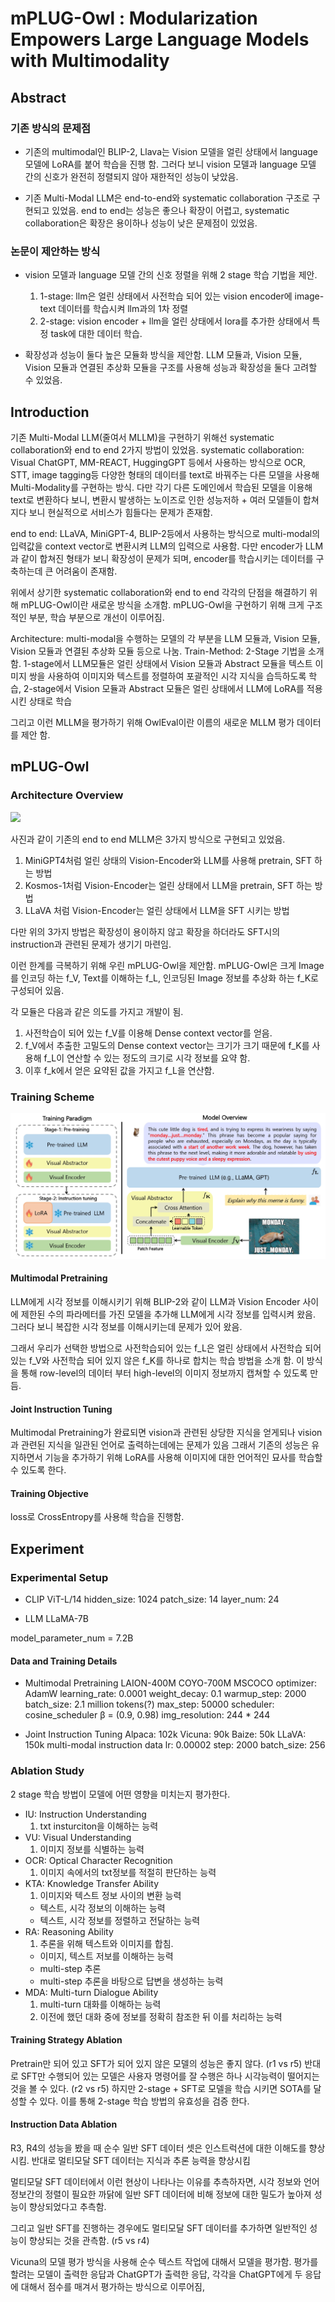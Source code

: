 # mPLUG-Owl : Modularization Empowers Large Language Models with Multimodality

## Abstract

### 기존 방식의 문제점

- 기존의 multimodal인 BLIP-2, Llava는 Vision 모델을 얼린 상태에서 language 모델에 LoRA를 붙어 학습을 진행 함.
 그러다 보니 vision 모델과 language 모델 간의 신호가 완전히 정렬되지 않아 재한적인 성능이 낮았음.

- 기존 Multi-Modal LLM은 end-to-end와 systematic collaboration 구조로 구현되고 있었음.
 end to end는 성능은 좋으나 확장이 어렵고, systematic collaboration은 확장은 용이하나 성능이 낮은 문제점이 있었음.

### 논문이 제안하는 방식

- vision 모델과 language 모델 간의 신호 정렬을 위해 2 stage 학습 기법을 제안.
  1. 1-stage: llm은 얼린 상태에서 사전학습 되어 있는 vision encoder에 image-text 데이터를 학습시켜 llm과의 1차 정렬
  2. 2-stage: vision encoder + llm을 얼린 상태에서 lora를 추가한 상태에서 특정 task에 대한 데이터 학습.

- 확장성과 성능이 둘다 높은 모듈화 방식을 제안함.
 LLM 모듈과, Vision 모듈, Vision 모듈과 연결된 추상화 모듈을 구조를 사용해 성능과 확장성을 둘다 고려할 수 있었음.

## Introduction

기존 Multi-Modal LLM(줄여서 MLLM)을 구현하기 위해선 systematic collaboration와 end to end 2가지 방법이 있었음.
systematic collaboration: Visual ChatGPT, MM-REACT, HuggingGPT 등에서 사용하는 방식으로 OCR, STT, image tagging등 다양한 형태의 데이터를 text로 바꿔주는 다른 모델을 사용해 Multi-Modality를 구현하는 방식.
다만 각기 다른 도메인에서 학습된 모델을 이용해 text로 변환하다 보니, 변환시 발생하는 노이즈로 인한 성능저하 + 여러 모델들이 합쳐지다 보니 현실적으로 서비스가 힘들다는 문제가 존재함.

end to end: LLaVA, MiniGPT-4, BLIP-2등에서 사용하는 방식으로 multi-modal의 입력값을 context vector로 변환시켜 LLM의 입력으로 사용함.
다만 encoder가 LLM과 같이 합쳐진 형태가 보니 확장성이 문제가 되며, encoder를 학습시키는 데이터를 구축하는데 큰 어려움이 존재함.

위에서 상기한 systematic collaboration와 end to end 각각의 단점을 해결하기 위해 mPLUG-Owl이란 새로운 방식을 소개함. mPLUG-Owl을 구현하기 위해 크게 구조적인 부분, 학습 부분으로 개선이 이루어짐.

Architecture: multi-modal을 수행하는 모델의 각 부분을 LLM 모듈과, Vision 모듈, Vision 모듈과 연결된 추상화 모듈 등으로 나눔.
Train-Method: 2-Stage 기법을 소개함. 1-stage에서 LLM모듈은 얼린 상태에서 Vision 모듈과 Abstract 모듈을 텍스트 이미지 쌍을 사용하여 이미지와 텍스트를 정렬하여 포괄적인 시각 지식을 습득하도록 학습,
2-stage에서 Vision 모듈과 Abstract 모듈은 얼린 상태에서 LLM에 LoRA를 적용시킨 상태로 학습

그리고 이런 MLLM을 평가하기 위해 OwlEval이란 이름의 새로운 MLLM 평가 데이터를 제안 함.

## mPLUG-Owl

### Architecture Overview

![](compare_page-0001.jpg)

사진과 같이 기존의 end to end MLLM은 3가지 방식으로 구현되고 있었음.

1) MiniGPT4처럼 얼린 상태의 Vision-Encoder와 LLM를 사용해 pretrain, SFT 하는 방법
2) Kosmos-1처럼 Vision-Encoder는 얼린 상태에서 LLM을 pretrain, SFT 하는 방법
3) LLaVA 처럼 Vision-Encoder는 얼린 상태에서 LLM을 SFT 시키는 방법

다만 위의 3가지 방법은 확장성이 용이하지 않고 확장을 하더라도 SFT시의 instruction과 관련된 문제가 생기기 마련임.

이런 한계를 극복하기 위해 우린 mPLUG-Owl을 제안함.
mPLUG-Owl은 크게 Image를 인코딩 하는 f_V, Text를 이해하는 f_L, 인코딩된 Image 정보를 추상화 하는 f_K로 구성되어 있음.

각 모듈은 다음과 같은 의도를 가지고 개발이 됨.

1. 사전학습이 되어 있는 f_V를 이용해 Dense context vector를 얻음.
2. f_V에서 추출한 고밀도의 Dense context vector는 크기가 크기 때문에 f_K를 사용해 f_L이 연산할 수 있는 정도의 크기로 시각 정보를 요약 함.
3. 이후 f_k에서 얻은 요약된 값을 가지고 f_L을 연산함.

### Training Scheme

![](./assets/model_page-0001.jpg)
#### Multimodal Pretraining

LLM에게 시각 정보를 이해시키기 위해 BLIP-2와 같이 LLM과 Vision Encoder 사이에 제한된 수의 파라메터를 가진 모델을 추가해 LLM에게 시각 정보를 입력시켜 왔음.
그러다 보니 복잡한 시각 정보를 이해시키는데 문제가 있어 왔음.

그래서 우리가 선택한 방법으로 사전학습되어 있는 f_L은 얼린 상태에서 사전학습 되어 있는 f_V와 사전학습 되어 있지 않은 f_K를 하나로 합치는 학습 방법을 소개 함.
이 방식을 통해 row-level의 데이터 부터 high-level의 이미지 정보까지 캡쳐할 수 있도록 만듬.

#### Joint Instruction Tuning

Multimodal Pretraining가 완료되면 vision과 관련된 상당한 지식을 얻게되나 vision과 관련된 지식을 일관된 언어로 출력하는데에는 문제가 있음
그래서 기존의 성능은 유지하면서 기능을 추가하기 위해 LoRA를 사용해 이미지에 대한 언어적인 묘사를 학습할 수 있도록 한다.

#### Training Objective

loss로 CrossEntropy를 사용해 학습을 진행함.

## Experiment

### Experimental Setup

- CLIP ViT-L/14
  hidden_size: 1024
  patch_size: 14
  layer_num: 24

- LLM
  LLaMA-7B

model_parameter_num = 7.2B

#### Data and Training Details

- Multimodal Pretraining
  LAION-400M
  COYO-700M
  MSCOCO
  optimizer: AdamW
  learning_rate: 0.0001
  weight_decay: 0.1
  warmup_step: 2000
  batch_size: 2.1 million tokens(?)
  max_step: 50000
  scheduler: cosine_scheduler
  β = (0.9, 0.98)
  img_resolution: 244 * 244

- Joint Instruction Tuning
  Alpaca: 102k
  Vicuna: 90k
  Baize: 50k
  LLaVA: 150k multi-modal instruction data
  lr: 0.00002
  step: 2000
  batch_size: 256
  
### Ablation Study

2 stage 학습 방법이 모델에 어떤 영향을 미치는지 평가한다.

- IU: Instruction Understanding
  1. txt insturciton을 이해하는 능력
- VU: Visual Understanding
  1. 이미지 정보를 식별하는 능력
- OCR: Optical Character Recognition
  1. 이미지 속에서의 txt정보를 적절히 판단하는 능력
- KTA: Knowledge Transfer Ability
  1. 이미지와 텍스트 정보 사이의 변환 능력
  - 텍스트, 시각 정보의 이해하는 능력
  - 텍스트, 시각 정보를 정렬하고 전달하는 능력
- RA: Reasoning Ability
  1. 추론을 위해 텍스트와 이미지를 합침.
  - 이미지, 텍스트 저보를 이해하는 능력
  - multi-step 추론
  - multi-step 추론을 바탕으로 답변을 생성하는 능력
- MDA: Multi-turn Dialogue Ability
  1. multi-turn 대화를 이해하는 능력
  2. 이전에 했던 대화 중에 정보를 정확히 참조한 뒤 이를 처리하는 능력

#### Training Strategy Ablation

Pretrain만 되어 있고 SFT가 되어 있지 않은 모델의 성능은 좋지 않다. (r1 vs r5)
반대로 SFT만 수행되어 있는 모델은 사용자 명령어를 잘 수행은 하나 시각능력이 떨어지는 것을 볼 수 있다. (r2 vs r5)
하지만 2-stage + SFT로 모델을 학습 시키면 SOTA를 달성할 수 있다. 이를 통해 2-stage 학습 방법의 유효성을 검증 한다.

#### Instruction Data Ablation

R3, R4의 성능을 봤을 때 순수 일반 SFT 데이터 셋은 인스트럭션에 대한 이해도를 향상 시킴.
반대로 멀티모달 SFT 데이터는 지식과 추론 능력을 향상시킴

멀티모달 SFT 데이터에서 이런 현상이 나타나는 이유를 추측하자면,
시각 정보와 언어 정보간의 정렬이 필요한 까닭에 일반 SFT 데이터에 비해 정보에 대한 밀도가 높아져 성능이 향상되었다고 추측함.

그리고 일반 SFT를 진행하는 경우에도 멀티모달 SFT 데이터를 추가하면 일반적인 성능이 향상되는 것을 관측함. (r5 vs r4)

Vicuna의 모델 평가 방식을 사용해 순수 텍스트 작업에 대해서 모델을 평가함.
평가를 할려는 모델이 출력한 응답과 ChatGPT가 출력한 응답, 각각을 ChatGPT에게 두 응답에 대해서 점수를 매겨서 평가하는 방식으로 이루어짐,
